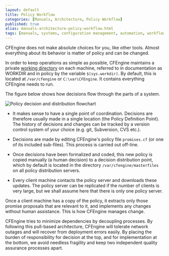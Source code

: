 ```yaml
---
layout: default
title: Policy Workflow
categories: [Manuals, Architecture, Policy Workflow]
published: true
alias: manuals-architecture-policy-workflow.html
tags: [manuals, systems, configuration management, automation, workflow]
---
```


CFEngine does not make absolute choices for you, like other tools.  Almost 
everything about its behavior is matter of policy and can be changed.

In order to keep operations as simple as possible, CFEngine maintains a 
private [working directory](manuals-architecture-work-directory.html) 
on each machine, referred to in documentation as WORKDIR and in policy by the 
variable `$(sys.workdir)`. By default, this is located at `/var/cfengine` or 
`C:\var\CFEngine`. It contains everything CFEngine needs to run.

The figure below shows how decisions flow through the parts of a system.

![Policy decision and distribution flowchart](policy-decision-flow.png)

* It makes sense to have a single point of coordination. Decisions are 
  therefore usually made in a single location (the Policy Definition Point). 
  The history of decisions and changes can be tracked by a version control 
  system of your choice (e.g. git, Subversion, CVS etc.).

* Decisions are made by editing CFEngine's policy file `promises.cf` (or one 
  of its included sub-files). This process is carried out off-line.

* Once decisions have been formalized and coded, this new policy is copied 
  manually (a human decision) to a decision distribution point, which by 
  default is located in the directory `/var/cfengine/masterfiles`
  on all policy distribution servers.

* Every client machine contacts the policy server and downloads these updates. 
  The policy server can be replicated if the number of clients is very large, 
  but we shall assume here that there is only one policy server.

Once a client machine has a copy of the policy, it extracts only those promise 
proposals that are relevant to it, and implements any changes without human 
assistance. This is how CFEngine manages change.

CFEngine tries to minimize dependencies by decoupling processes. By following 
this pull-based architecture, CFEngine will tolerate network outages and will 
recover from deployment errors easily. By placing the burden of responsibility 
for decision at the top, and for implementation at the bottom, we avoid 
needless fragility and keep two independent quality assurance processes apart.
